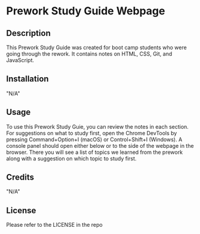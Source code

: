 # Prework Study Guide Webpage

## Description

This Prework Study Guide was created for boot camp students who were going through the rework. It contains notes on HTML, CSS, Git, and JavaScript.

## Installation

"N/A"

## Usage

To use this Prework Study Guie, you can review the notes in each section. For suggestions on what to study first, open the Chrome DevTools by pressing Command+Option+I (macOS) or Control+Shift+I (Windows). A console panel should open either below or to the side of the webpage in the browser. There you will see a list of topics we learned from the prework along with a suggestion on which topic to study first.


## Credits

"N/A"

## License

Please refer to the LICENSE in the repo
